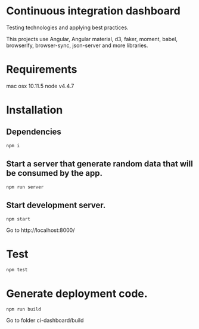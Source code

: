 # Continuous integration dashboard

Testing technologies and applying best practices.

This projects use Angular, Angular material, d3, faker, moment, babel, browserify, browser-sync, json-server and more libraries.

# Requirements

mac osx 10.11.5
node v4.4.7

# Installation

## Dependencies
```
npm i
```

## Start a server that generate random data that will be consumed by the app.
```
npm run server
```

## Start development server.
```
npm start
```

Go to
http://localhost:8000/


# Test

```
npm test
```


# Generate deployment code.

```
npm run build
```

Go to folder ci-dashboard/build
